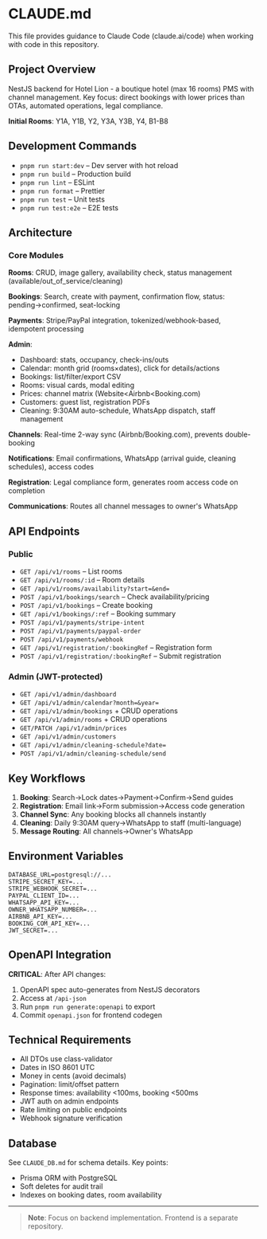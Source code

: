 # CLAUDE.md

This file provides guidance to Claude Code (claude.ai/code) when working with code in this repository.

## Project Overview

NestJS backend for Hotel Lion - a boutique hotel (max 16 rooms) PMS with channel management. Key focus: direct bookings with lower prices than OTAs, automated operations, legal compliance.

**Initial Rooms**: Y1A, Y1B, Y2, Y3A, Y3B, Y4, B1-B8

## Development Commands

* `pnpm run start:dev` – Dev server with hot reload
* `pnpm run build` – Production build
* `pnpm run lint` – ESLint
* `pnpm run format` – Prettier
* `pnpm run test` – Unit tests
* `pnpm run test:e2e` – E2E tests

## Architecture

### Core Modules

**Rooms**: CRUD, image gallery, availability check, status management (available/out_of_service/cleaning)

**Bookings**: Search, create with payment, confirmation flow, status: pending→confirmed, seat-locking

**Payments**: Stripe/PayPal integration, tokenized/webhook-based, idempotent processing

**Admin**:
- Dashboard: stats, occupancy, check-ins/outs
- Calendar: month grid (rooms×dates), click for details/actions
- Bookings: list/filter/export CSV
- Rooms: visual cards, modal editing
- Prices: channel matrix (Website<Airbnb<Booking.com)
- Customers: guest list, registration PDFs
- Cleaning: 9:30AM auto-schedule, WhatsApp dispatch, staff management

**Channels**: Real-time 2-way sync (Airbnb/Booking.com), prevents double-booking

**Notifications**: Email confirmations, WhatsApp (arrival guide, cleaning schedules), access codes

**Registration**: Legal compliance form, generates room access code on completion

**Communications**: Routes all channel messages to owner's WhatsApp

## API Endpoints

### Public
- `GET /api/v1/rooms` – List rooms
- `GET /api/v1/rooms/:id` – Room details
- `GET /api/v1/rooms/availability?start=&end=`
- `POST /api/v1/bookings/search` – Check availability/pricing
- `POST /api/v1/bookings` – Create booking
- `GET /api/v1/bookings/:ref` – Booking summary
- `POST /api/v1/payments/stripe-intent`
- `POST /api/v1/payments/paypal-order`
- `POST /api/v1/payments/webhook`
- `GET /api/v1/registration/:bookingRef` – Registration form
- `POST /api/v1/registration/:bookingRef` – Submit registration

### Admin (JWT-protected)
- `GET /api/v1/admin/dashboard`
- `GET /api/v1/admin/calendar?month=&year=`
- `GET /api/v1/admin/bookings` + CRUD operations
- `GET /api/v1/admin/rooms` + CRUD operations
- `GET/PATCH /api/v1/admin/prices`
- `GET /api/v1/admin/customers`
- `GET /api/v1/admin/cleaning-schedule?date=`
- `POST /api/v1/admin/cleaning-schedule/send`

## Key Workflows

1. **Booking**: Search→Lock dates→Payment→Confirm→Send guides
2. **Registration**: Email link→Form submission→Access code generation
3. **Channel Sync**: Any booking blocks all channels instantly
4. **Cleaning**: Daily 9:30AM query→WhatsApp to staff (multi-language)
5. **Message Routing**: All channels→Owner's WhatsApp

## Environment Variables

```
DATABASE_URL=postgresql://...
STRIPE_SECRET_KEY=...
STRIPE_WEBHOOK_SECRET=...
PAYPAL_CLIENT_ID=...
WHATSAPP_API_KEY=...
OWNER_WHATSAPP_NUMBER=...
AIRBNB_API_KEY=...
BOOKING_COM_API_KEY=...
JWT_SECRET=...
```

## OpenAPI Integration

**CRITICAL**: After API changes:
1. OpenAPI spec auto-generates from NestJS decorators
2. Access at `/api-json`
3. Run `pnpm run generate:openapi` to export
4. Commit `openapi.json` for frontend codegen

## Technical Requirements

- All DTOs use class-validator
- Dates in ISO 8601 UTC
- Money in cents (avoid decimals)
- Pagination: limit/offset pattern
- Response times: availability <100ms, booking <500ms
- JWT auth on admin endpoints
- Rate limiting on public endpoints
- Webhook signature verification

## Database

See `CLAUDE_DB.md` for schema details. Key points:
- Prisma ORM with PostgreSQL
- Soft deletes for audit trail
- Indexes on booking dates, room availability

---

> **Note**: Focus on backend implementation. Frontend is a separate repository.
